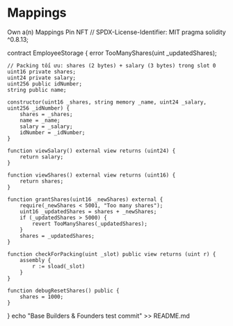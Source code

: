 # Mappings
Own a(n) Mappings Pin NFT
// SPDX-License-Identifier: MIT
pragma solidity ^0.8.13;

contract EmployeeStorage {
    error TooManyShares(uint _updatedShares);

    // Packing tối ưu: shares (2 bytes) + salary (3 bytes) trong slot 0
    uint16 private shares;
    uint24 private salary;
    uint256 public idNumber;
    string public name;

    constructor(uint16 _shares, string memory _name, uint24 _salary, uint256 _idNumber) {
        shares = _shares;
        name = _name;
        salary = _salary;
        idNumber = _idNumber;
    }

    function viewSalary() external view returns (uint24) {
        return salary;
    }

    function viewShares() external view returns (uint16) {
        return shares;
    }

    function grantShares(uint16 _newShares) external {
        require(_newShares < 5001, "Too many shares");
        uint16 _updatedShares = shares + _newShares;
        if (_updatedShares > 5000) {
            revert TooManyShares(_updatedShares);
        }
        shares = _updatedShares;
    }

    function checkForPacking(uint _slot) public view returns (uint r) {
        assembly {
            r := sload(_slot)
        }
    }

    function debugResetShares() public {
        shares = 1000;
    }
}
echo "Base Builders & Founders test commit" >> README.md
